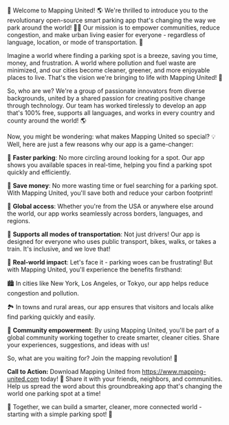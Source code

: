 🎉 Welcome to Mapping United! 🌎 We're thrilled to introduce you to the revolutionary open-source smart parking app that's changing the way we park around the world! 🚗💨 Our mission is to empower communities, reduce congestion, and make urban living easier for everyone - regardless of language, location, or mode of transportation. 🌟

Imagine a world where finding a parking spot is a breeze, saving you time, money, and frustration. A world where pollution and fuel waste are minimized, and our cities become cleaner, greener, and more enjoyable places to live. That's the vision we're bringing to life with Mapping United! 🌈

So, who are we? We're a group of passionate innovators from diverse backgrounds, united by a shared passion for creating positive change through technology. Our team has worked tirelessly to develop an app that's 100% free, supports all languages, and works in every country and county around the world! 🌎

Now, you might be wondering: what makes Mapping United so special? 💡 Well, here are just a few reasons why our app is a game-changer:

📍 **Faster parking**: No more circling around looking for a spot. Our app shows you available spaces in real-time, helping you find a parking spot quickly and efficiently.

💸 **Save money**: No more wasting time or fuel searching for a parking spot. With Mapping United, you'll save both and reduce your carbon footprint!

🌟 **Global access**: Whether you're from the USA or anywhere else around the world, our app works seamlessly across borders, languages, and regions.

🚗 **Supports all modes of transportation**: Not just drivers! Our app is designed for everyone who uses public transport, bikes, walks, or takes a train. It's inclusive, and we love that!

🌟 **Real-world impact**: Let's face it - parking woes can be frustrating! But with Mapping United, you'll experience the benefits firsthand:

🏙️ In cities like New York, Los Angeles, or Tokyo, our app helps reduce congestion and pollution.

🏞️ In towns and rural areas, our app ensures that visitors and locals alike find parking quickly and easily.

🌈 **Community empowerment**: By using Mapping United, you'll be part of a global community working together to create smarter, cleaner cities. Share your experiences, suggestions, and ideas with us!

So, what are you waiting for? Join the mapping revolution! 🚀

**Call to Action:** Download Mapping United from https://www.mapping-united.com today! 📲 Share it with your friends, neighbors, and communities. Help us spread the word about this groundbreaking app that's changing the world one parking spot at a time!

🌟 Together, we can build a smarter, cleaner, more connected world - starting with a simple parking spot! 🚀